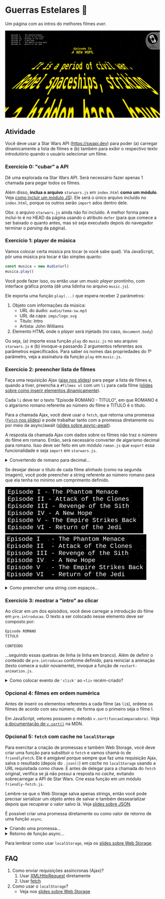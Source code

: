 # Guerras Estelares 🌠

Um página com as intros do melhores filmes _ever_.

![](imgs/docs-final.webp)


## Atividade

Você deve usar a Star Wars API (https://swapi.dev) para poder (a) carregar
dinamicamente a lista de filmes e (b) também para exibir o respectivo texto
introdutório quando o usuário selecionar um filme.


### Exercício 0: "cubar" a API

Dê uma explorada na Star Wars API. Será necessário fazer
apenas 1 chamada para pegar todos os filmes.

Além disso, **inclua o arquivo** `starwars.js` em `index.html` **como um módulo**.
Veja [como incluir um módulo JS][slides-modulos]). Ele será
o único arquivo incluído no `index.html`, porque os outros serão `import` ados
dentro dele.

Obs: o arquivo `starwars.js` ainda não foi incluído. A melhor forma
para incluí-lo é no HEAD da página usando o atributo `defer`
(para que comece a ser baixado o quanto antes, mas só seja executado
depois do navegador terminar o _parsing_ da página).


### Exercício 1: player de música

Vamos colocar certa música pra tocar (e você sabe qual). Via JavaScript, pôr uma
música pra tocar é tão simples quanto:

```js
const musica = new Audio(url)
musica.play()
```

Você pode fazer isso, ou então usar um _music player_ prontinho, com interface
gráfica pronta (dê uma lidinha no arquivo `music.js`).

Ele exporta uma função `play(...)` que espera receber 2 parâmetros:

1. Objeto com informações da música:
   - URL do áudio: `audio/tema-sw.mp3`
   - URL da capa: `imgs/logo.svg`
   - Título: Intro
   - Artista: John Williams
1. Elemento HTML onde o _player_ será injetado (no caso, `document.body`)

Ou seja, (a) importe essa função `play` do `music.js` no seu 
arquivo `starwars.js` e (b) invoque-a passando 2 argumentos referentes
aos parâmetros especificados. Para saber os nomes das propriedades
do 1º parâmetro, veja a assinatura da função `play` em `music.js`.


### Exercício 2: preencher lista de filmes

Faça uma requisição Ajax ([ajax nos slides][slides-ajax]) para pegar a lista
de filmes e, quando a tiver, preencha a `#filmes ul` com um `li` para cada
filme ([slides sobre como inserir elementos dinamicamente][slides-dinamicos]).

Cada `li` deve ter o texto "Episode ROMANO - TITULO", em que ROMANO é
o algarismo romano referente ao número do filme e TITULO é o título.

Para a chamada Ajax, você deve usar o `fetch`, que retorna uma promessa
([`fetch` nos slides][slides-fetch]) e pode trabalhar tanto com a
promessa diretamente ou por meio de async/await 
([slides sobre async-await][slides-async-wait]).

A resposta da chamada Ajax com dados sobre os filmes não traz o número
do filme em romano. Então, será necessário converter de algarismo
decimal para romano. Isso deve ser feito em um módulo `roman.js`
que `export` essa funcionalidade e seja `import` em `starwars.js`.

<details>
   <summary>Convertendo de romano para decimal...</summary>

   Uma ideia legal aqui é aproveitar o fato de que (a) são poucos filmes,
   (b) que objetos em JavaScript são dicionários e que (c) é possível
   acessar suas propriedades se soubermos seu nome em uma string
   ao usar a notação colchetes (ie, `obj[prop]`).

   Por exemplo, veja como poderíamos fazer pra converter emojis de
   frutas para nomes de frutas:

   ```js
   function emojiParaNome(emoji) {
      const dados = {
         '🍎': 'Maçã',
         '🍍': 'Abacaxi',
         '🥝': 'Kiwi',
         '🍓': 'Morango'
      }

      // retorna o valor da propriedade cujo
      // nome é o emoji do parâmetro
      return dados[emoji]
   }

   //...
   console.log(`Gosto de ${emojiParaNome(🍎)}`)
   ```
</details>

Se desejar deixar o título de cada filme alinhado (como na segunda imagem),
você pode preencher a string referente ao número romano para que ela tenha
no mínimo um comprimento definido.

![](imgs/docs-lista-1.png)
![](imgs/docs-lista-2.png)

<details>
   <summary>Como preencher uma string com espaços...</summary>

   Strings possuem dois métodos interessante: 
   `s.padStart(tamanho, caractere)` e `s.padEnd(tamanho, caractere)`.
   Esses métodos repetem o `caractere` uma quantidade de vezes 
   suficiente para que `s` tenha pelo menos o `tamanho`. Caso 
   `s.length >= tamanho`, nada acontece. Caso contrário,
   é retornada uma string preenchida com `tamanho - s.length`
   `caracter` no início ou no fim de `s`.

   Exemplo:
   ```js
   let alunos = ['Lestat', 'Rui', 'Adamastor']
   alunos = alunos.map(aluno => aluno.padEnd(10, '-'))
   // [
   //   'Lestat----',
   //   'Rui-------',
   //   'Adamastor-'
   // ]
   ```
</details>


### Exercício 3: mostrar a "intro" ao clicar

Ao clicar em um dos episódios, você deve carregar a introdução do filme
em `pre.introducao`. O texto a ser colocado nesse elemento deve ser composto
por:

```
Episode ROMANO
TITULO

CONTEÚDO
```

...seguindo essas quebras de linha (e linha em branco). Além de definir
o conteúdo de `pre.introducao` conforme definido, para reiniciar a animação
(texto comece a subir novamente), invoque a função de `restart-animation.js`.


<details>
   <summary>Como colocar evento de <code>'click'</code> ao <code>&lt;li&gt;</code> recém-criado?</summary>

   Para tratar um evento (eg, `click`) de um elemento que estamos
   criando dinamicamente, há diferentes opções:

   1. **_Event delegation_** (não vimos em aula): em vez de registrar
      o `click` em cada `<li>`, registramos no pai dele. Dentro
      da função _handler_ do evento, perguntamos quem é o `evt.target`
      (não confunda com `evt.currentTarget`¹). Verifica-se
      se o `target` é um dos `<li>` da `<ul>` e, em caso afirmativo,
      descobre-se de qual filme aquele `<li>` se refere. Isso pode ser feito,
      por exemplo, por meio de atributos de dados colocados no `<li>`
      (ie, `<li data-episode-id="...">`).
   1. Inserir novo elemento usando **`document.createElement('li')`**:
      quando usamos a "forma mais burocrática" para criar novos elementos,
      podemos configurá-lo antes de inserí-lo na árvore. Ou seja,
      podemos chamar `addEventListener(...)` no próprio `<li>`.
   1. Inserir novo elemento criando um **fragmento de DOM**: nessa abordagem,
      temos um _template_ (código HTML dentro de uma string do JavaScript) mas,
      em vez de fazer `pai.innerHTML += template`, criamos um fragmento de DOM,
      configuramos ele e, então, inserimos no DOM real.
      Dessa forma podemos chamar `addEventListener(...)` em qualquer elemento
      do _template_ antes que ele seja inserido do DOM oficial.


   ¹`evt.target` vs `evt.currentTarget`: apesar de parecidos, essas propriedades podem ter valores diferentes. Enquanto `currentTarget` sempre aponta exatamente para o elemento em que registramos o evento (nesse caso, chamamos `addEventListener` na `#filmes ul`), o `target` pode ser um dos filhos/descendentes de quem sofreu o evento (ou seja, pode ser uma das `<li>`).
</details>


### Opcional 4: filmes em ordem numérica

Antes de inserir os elementos referentes a cada filme (as `li`s),
ordene os filmes de acordo com seu número, de forma que o primeiro
seja o filme I.

Em JavaScript, vetores possuem o método `v.sort(funcaoComparadora)`.
Veja [a documentação de `v.sort()`][array-sort] na MDN.


### Opcional 5: `fetch` com cache no `localStorage`

Para exercitar a criação de promessas e também Web Storage, você deve
criar uma função para substituir o `fetch` e vamos chamá-lo de `friendlyFetch`.
Ele é amigável porque sempre que faz uma requisição Ajax, salva o resultado
(depois do `.json()`) em _cache_ no `localStorage` usando a URL requisitada
como chave. E antes de delegar para a chamada do `fetch` original, verifica
se já não possui a resposta no _cache_, evitando sobrecarregar a API de
Star Wars. Crie essa função em um módulo `friendly-fetch.js`.

Lembre-se que o Web Storage salva apenas strings, então você pode precisar
serializar um objeto antes de salvar e também dessearializar depois 
que recuperar o valor salvo lá. Veja [slides sobre JSON][slides-json].

É possível criar uma promessa diretamente ou como valor de retorno de uma
função `async`.

<details>
   <summary>Criando uma promessa...</summary>

   ```js
   function friendlyFetch(url) {
      const promessaDeRequisicao = new Promise((resolve, reject) => {
         // ...
         // executa algo assíncrono (eg, chama fetch(url))
         // ...
         // eventualmente chama resolve(resultado)
         // e se der erro, chama reject(erro)
      })

      return promessaDeRequisicao
   }
   ```
</details>

<details>
   <summary>Retorno de função async...</summary>

   ```js
   async function friendlyFetch(url) {
      // ...
      // executa algo assíncrono (eg, chama fetch(url))
      // possivelmente aguardando o resultado do await
      // ...
      // retorna o resultado
   }
   ```
</details>

Para lembrar como usar `localStorage`, veja os 
[slides sobre Web Storage][slides-webstorage].


## FAQ

1. Como enviar requisições assíncronas (Ajax)?
    1. Usar [XMLHttpRequest][slides-ajax] diretamente
    1. Usar [fetch][slides-fetch]
1. Como usar o `localStorage`?
   - Veja nos [slides sobre Web Storage][slides-webstorage]


[slides-webstorage]: https://willsallum.github.io/cefet_web/classes/js8/#web-storage
[slides-ajax]: https://willsallum.github.io/cefet_web/classes/js8/#ajax
[slides-fetch]: https://willsallum.github.io/cefet_web/classes/js8/#fetch
[slides-async-wait]: https://willsallum.github.io/cefet_web/classes/js7/#async-await
[slides-dinamicos]: https://willsallum.github.io/cefet_web/classes/js6/#criando-elementos-html-dinamicamente
[slides-modulos]: https://willsallum.github.io/cefet_web/classes/js7/#modulos
[slides-json]: https://willsallum.github.io/cefet_web/classes/js8/#json
[array-sort]: https://developer.mozilla.org/pt-BR/docs/Web/JavaScript/Reference/Global_Objects/Array/sort